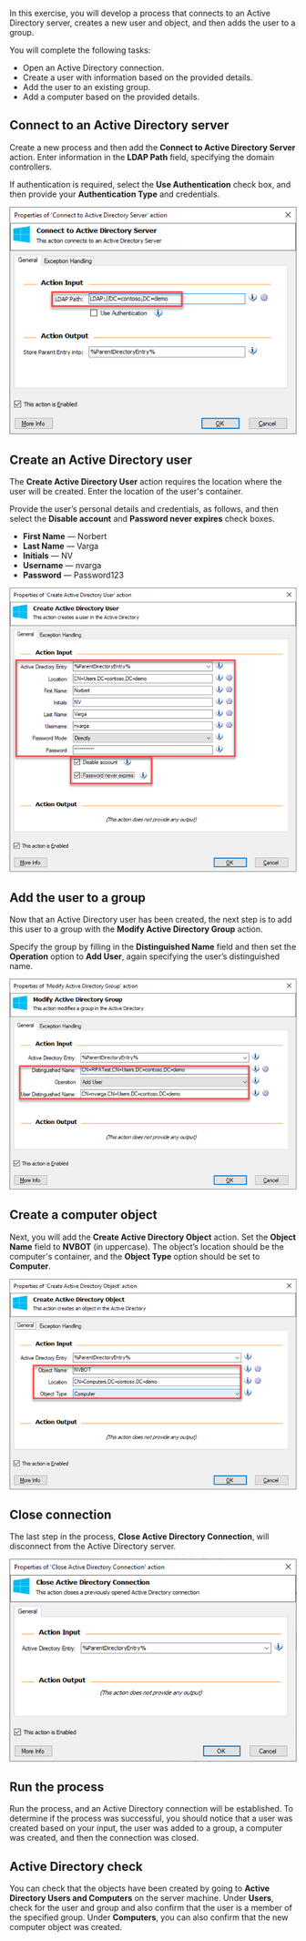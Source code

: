 In this exercise, you will develop a process that connects to an Active Directory server, creates a new user and object, and then adds the user to a group.

You will complete the following tasks:

- Open an Active Directory connection.
- Create a user with information based on the provided details.
- Add the user to an existing group.
- Add a computer based on the provided details.

## Connect to an Active Directory server

Create a new process and then add the **Connect to Active Directory Server** action. Enter information in the **LDAP Path** field, specifying the domain controllers.

If authentication is required, select the **Use Authentication** check box, and then provide your **Authentication Type** and credentials.
  
![Screenshot of Properties of 'Connect to Active Directory User' action dialog with the L DAP Path property set to LDAP://DC=contoso,DC=demo.](..\media\connect-to-ad-server-properties-exercise.png)

## Create an Active Directory user

The **Create Active Directory User** action requires the location where the user will be created. Enter the location of the user's container.

Provide the user’s personal details and credentials, as follows, and then select the **Disable account** and **Password never expires** check boxes.

- **First Name** — Norbert
- **Last Name** — Varga
- **Initials** — NV
- **Username** — nvarga
- **Password** — Password123

![Screenshot of Properties of 'Create Active Directory User' action dialog with the Action Input properties listed above highlighted.](..\media\create-ad-user-properties-exercise.png)

## Add the user to a group

Now that an Active Directory user has been created, the next step is to add this user to a group with the **Modify Active Directory Group** action.

Specify the group by filling in the **Distinguished Name** field and then set the **Operation** option to **Add User**, again specifying the user’s distinguished name.
  
![Screenshot of Properties of 'Modify Active Directory Group' action dialog with Distinguished Name, Operation, and User Distinguished Name highlighted.](..\media\modify-ad-group-properties-exercise.png)

## Create a computer object

Next, you will add the **Create Active Directory Object** action. Set the **Object Name** field to **NVBOT** (in uppercase). The object’s location should be the computer's container, and the **Object Type** option should be set to **Computer**.
  
![Screenshot of Properties of 'Create Active Directory Object' action dialog with the Object Name, Location, and Object Type properties highlighted.](..\media\create-ad-object-properties-exercise.png)

## Close connection

The last step in the process, **Close Active Directory Connection**, will disconnect from the Active Directory server.
  
![Screenshot of Properties of 'Close Active Directory Connection' action dialog. This action closes a previously opened Active Directory connection.](..\media\close-ad-connection-properties-exercise.png)

## Run the process

Run the process, and an Active Directory connection will be established. To determine if the process was successful, you should notice that a user was created based on your input, the user was added to a group, a computer was created, and then the connection was closed.

## Active Directory check

You can check that the objects have been created by going to **Active Directory Users and Computers** on the server machine. Under **Users**, check for the user and group and also confirm that the user is a member of the specified group. Under **Computers**, you can also confirm that the new computer object was created.
